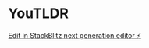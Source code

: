 # YouTLDR

[Edit in StackBlitz next generation editor ⚡️](https://stackblitz.com/~/github.com/uttamkn/YouTLDR)